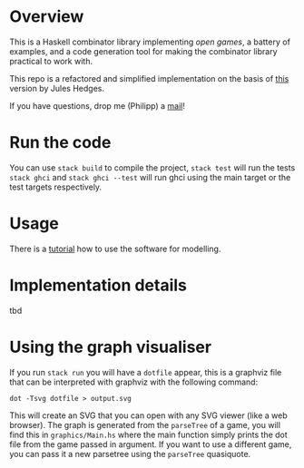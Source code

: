 # Overview

This is a Haskell combinator library implementing _open games_, a battery of examples, and a code generation tool for making the combinator library practical to work with.

This repo is a refactored and simplified implementation on the basis of [this](https://github.com/jules-hedges/open-game-engine) version by Jules Hedges.

If you have questions, drop me (Philipp) a [mail](mailto:philipp.zahn@unisg.ch)!

# Run the code

You can use `stack build` to compile the project, `stack test` will run the tests
`stack ghci` and `stack ghci --test` will run ghci using the main target or the test
targets respectively.


# Usage

There is a [tutorial](https://github.com/philipp-zahn/open-games-hs/blob/master/Tutorial/TUTORIAL.md) how to use the software for modelling.


# Implementation details

tbd

# Using the graph visualiser

If you run `stack run` you will have a `dotfile` appear, this is a graphviz file that can be interpreted with graphviz with the following
command:

```
dot -Tsvg dotfile > output.svg
```

This will create an SVG that you can open with any SVG viewer (like a web browser). The graph is generated from the `parseTree` of a game,
you will find this in `graphics/Main.hs` where the main function simply prints the dot file from the game passed in argument. If you want
to use a different game, you can pass it a new parsetree using the `parseTree` quasiquote.
